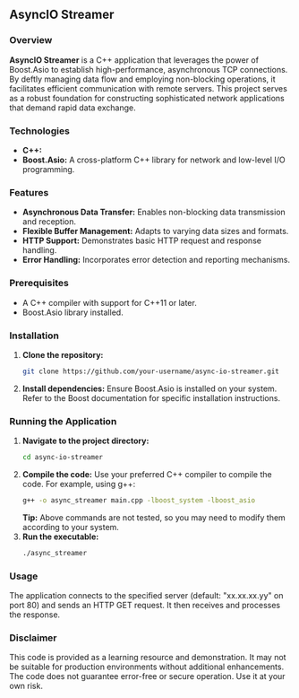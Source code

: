 
## AsyncIO Streamer

### Overview 
**AsyncIO Streamer** is a C++ application that leverages the power of Boost.Asio to establish high-performance, asynchronous TCP connections. By deftly managing data flow and employing non-blocking operations, it facilitates efficient communication with remote servers. This project serves as a robust foundation for constructing sophisticated network applications that demand rapid data exchange.

### Technologies
* **C++:**
* **Boost.Asio:** A cross-platform C++ library for network and low-level I/O programming.

### Features
* **Asynchronous Data Transfer:** Enables non-blocking data transmission and reception.
* **Flexible Buffer Management:** Adapts to varying data sizes and formats.
* **HTTP Support:** Demonstrates basic HTTP request and response handling.
* **Error Handling:** Incorporates error detection and reporting mechanisms.

### Prerequisites
* A C++ compiler with support for C++11 or later.
* Boost.Asio library installed.

### Installation
1. **Clone the repository:**
   ```bash
   git clone https://github.com/your-username/async-io-streamer.git
   ```
2. **Install dependencies:**
   Ensure Boost.Asio is installed on your system. Refer to the Boost documentation for specific installation instructions.

### Running the Application
1. **Navigate to the project directory:**
   ```bash
   cd async-io-streamer
   ```
2. **Compile the code:**
   Use your preferred C++ compiler to compile the code. For example, using g++:
   ```bash
   g++ -o async_streamer main.cpp -lboost_system -lboost_asio
   ```
   **Tip:** Above commands are not tested, so you may need to modify them according to your system.
3. **Run the executable:**
   ```bash
   ./async_streamer
   ```

### Usage
The application connects to the specified server (default: "xx.xx.xx.yy" on port 80) and sends an HTTP GET request. It then receives and processes the response.

### Disclaimer
This code is provided as a learning resource and demonstration. It may not be suitable for production environments without additional enhancements. The code does not guarantee error-free or secure operation. Use it at your own risk.




